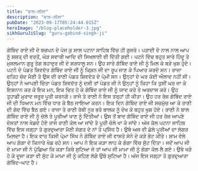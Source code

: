 ```yaml
---
title: "ਬਾਲ-ਲੀਲਾ"
description: "ਬਾਲ-ਲੀਲਾ"
pubDate: "2023-09-17T05:24:44.015Z"
heroImage: "/blog-placeholder-3.jpg"
sikhGuruJiSlug: "guru-gobind-singh-ji"
---
```


ਗੋਬਿੰਦ ਰਾਏ ਜੀ ਦੇ ਬਚਪਨ ਦੇ ਪੰਜ ਕੁ ਸਾਲ ਪਟਨਾ ਸਾਹਿਬ ਵਿੱਚ ਹੀ ਗੁਜਰੇ। ਪੜਾਈ ਦੇ ਨਾਲ ਨਾਲ ਆਪ ਨੂੰ ਸ਼ਸ਼ਤ੍ ਦੀ ਵਰਤੋਂ, ਘੋੜ ਸਵਾਰੀ ਆਦਿ ਦੀ ਸਿਖਲਾਈ ਵੀ ਦਿੱਤੀ ਗਈ।
ਪਟਨੇ ਵਿੱਚ ਬਹੁਤ ਸਾਰੇ ਹਿੰਦੂ ਤੇ ਮੁਸਲਮਾਨ ਗੁਰੂ ਤੇਗ ਬਹਾਦੁਰ ਜੀ ਦੇ ਸ਼ਰਧਾਲੂ ਸਨ। ਉਹ ਸਾਰੇ ਗੋਬਿੰਦ ਰਾਏ ਜੀ ਨੂੰ ਮਿਲ ਕੇ ਬੜੇ ਖੁਸ਼ ਹੁੰਦੇ। ਪਟਨੇ ਦੇ ਪੰਡਤ ਸ਼ਿਵਦੱਤ ਗੋਬਿੰਦ ਰਾਏ ਜੀ ਨੂੰ ਕਿ੍ਸ਼ਨ ਜੀ ਦਾ ਰੂਪ ਜਾਣ ਕੇ ਪਿਆਰ ਕਰਦੇ ਸਨ।
ਰਾਜਾ ਫਤਿਹ ਚੰਦ ਮੈਣੀ ਤੇ ਉਸ ਦੀ ਰਾਣੀ ਪੰਡਤ ਸ਼ਿਵਦੱਤ ਦੇ ਪੇ੍ਮੀ ਸਨ। ਉਨ੍ਹਾਂ ਦੇ ਘਰ ਕੋਈ ਔਲਾਦ ਨਹੀਂ ਸੀ। ਉਨ੍ਹਾਂ ਨੇ ਆਪਣੀ ਚਿੰਤਾ ਪੰਡਤ ਸ਼ਿਵਦੱਤ ਨੂੰ ਦਸੀ ਤਾਂ ਪੰਡਤ ਜੀ ਨੇ ਉਨ੍ਹਾਂ ਨੂੰ ਕਿਹਾ ਕਿ ਤੁਸੀਂ ਘਰ ਜਾ ਕੇ ਇਸ਼ਨਾਨ ਕਰ ਕੇ ਇਕ ਮਨ, ਇਕ ਚਿਤ ਹੋ ਕੇ ਗੋਬਿੰਦ ਰਾਏ ਜੀ ਨੂੰ ਯਾਦ ਕਰੋ ਤੇ ਅਰਦਾਸ ਕਰੋ। ਉਹ ਤੁਹਾਡੀ ਮੁਰਾਦ ਜਰੂਰ ਪੂਰੀ ਕਰਨਗੇ। ਰਾਜੇ ਤੇ ਰਾਣੀ ਨੇ ਇਸ ਤਰ੍ਹਾਂ ਹੀ ਕੀਤਾ। ਉਹ ਹਰ ਰੋਜ਼ ਗੋਬਿੰਦ ਰਾਏ ਜੀ ਦੀ ਧਿਆਨ ਮਨ ਵਿੱਚ ਧਾਰ ਕੇ ਬੈਠ ਜਾਇਆ ਕਰਨ। ਇਕ ਦਿਨ ਗੋਬਿੰਦ ਰਾਏ ਜੀ ਸਚਮੁੱਚ ਆ ਕੇ ਰਾਣੀ ਦੀ ਗੋਦ ਵਿੱਚ ਬੈਠ ਗਏ। ਰਾਜਾ ਤੇ ਰਾਣੀ ਰੱਬੀ ਨੂਰ ਭਰੇ ਬਾਲਕ ਨੂੰ ਦੇਖ ਕੇ ਬਹੁਤ ਖੁਸ਼ ਹੋਏ। ਰਾਣੀ ਨੇ ਬਾਲ ਗੋਬਿੰਦ ਰਾਏ ਜੀ ਨੂੰ ਚੋਲੇ ਤੇ ਪੂਰੀਆਂ ਖਾਣ ਨੂੰ ਦਿੱਤੀਆਂ। ਉਸ ਤੋਂ ਬਾਦ ਗੋਬਿੰਦ ਰਾਏ ਜੀ ਹਰ ਰੋਜ਼ ਆਪਣੇ ਦੋਸਤਾਂ ਨਾਲ ਖੇਡਦੇ ਹੋਏ ਰਾਜੇ ਰਾਣੀ ਕੋਲ ਆ ਜਾਂਦੇ ਤੇ ਪੂਰੀ ਚੋਲੇ ਖਾ ਕੇ ਜਾਂਦੇ। ਅੱਜ ਕੱਲ ਪਟਨਾ ਸਾਹਿਬ ਵਿੱਚ ਇਸ ਜਗ੍ਹਾ ਤੇ ਗੁਰਦੁਆਰਾ ਮੈਣੀ ਸੰਗਤ ਦੇ ਨਾਂ ਤੇ ਪ੍ਸਿੱਧ ਹੈ। ਉਥੇ ਅਜ ਵੀ ਛੋਲੇ ਪੂਰੀਆਂ ਦਾ ਲੰਗਰ ਮਿਲਦਾ ਹੈ।
ਇਕ ਵਾਰ ਕਿਸੀ ਪੇ੍ਮਾ ਸਿੱਖ ਨੇ ਗੋਬਿੰਦ ਰਾਏ ਜੀ ਵਾਸਤੇ ਸੋਨੇ ਦੇ ਕੜੇ ਭੇਟ ਕੀਤੇ। ਸ਼ਾਮ ਵੇਲੇ ਆਪ ਗੰਗਾ ਦੇ ਕਿਨਾਰੇ ਖੇਡ ਰਹੇ ਸਨ। ਆਪ ਨੇ ਇਕ ਕੜਾ ਲਾਹ ਕੇ ਗੰਗਾ ਵਿੱਚ ਸੁੱਟ ਦਿੱਤਾ। ਜਦੋਂ ਆਪ ਜੀ ਦੇ ਮਾਮਾ ਜੀ ਨੇ ਪੁੱਛਿਆ ਕਿ ਕੜਾ ਕਿਥੇ ਸੁਟਿਆ ਜੇ ਤਾਂ ਆਪ ਜੀ ਮਾਮਾ ਜੀ ਨੂੰ ਗੰਗਾ ਕੋਲ ਲੈ ਗਏ। ਉਥੇ ਖੜੇ ਹੋ ਕੇ ਦੂਜਾ ਕੜਾ ਵੀ ਸੁੱਟ ਕੇ ਮਾਮਾ ਜੀ ਨੂੰ ਕਹਿਣ ਲੱਗੇ ਉਥੇ ਸੁਟਿਆ ਹੈ। ਅੱਜ ਇਸ ਜਗ੍ਹਾ ਤੇ ਗੁਰਦੁਆਰਾ ਗੋਬਿੰਦ-ਘਾਟ ਹੈ।
